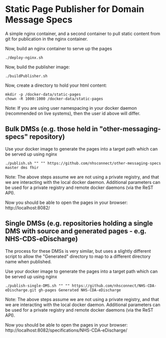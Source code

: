 # Static Page Publisher for Domain Message Specs

A simple nginx container, and a second container to pull static content from git for publication in the nginx container.

Now, build an nginx container to serve up the pages
```
./deploy-nginx.sh
```

Now, build the publisher image:

```
./buildPublisher.sh
```

Now, create a directory to hold your html content:

```
mkdir -p /docker-data/static-pages
chown -R 1000:1000 /docker-data/static-pages
```

Note: If you are using user namespacing in your docker daemon (recommended on live systems), then the user id above will differ.

## Bulk DMSs (e.g. those held in "other-messaging-specs" repository)

Use your docker image to generate the pages into a target path which can be served up using nginx

```
./publish.sh "" "" https://github.com/nhsconnect/other-messaging-specs master dms fhir
```

Note: The above steps assume we are not using a private registry, and that we are interacting with the local docker daemon. Additional parameters can be used for a private registry and remote docker daemons (via the ReST API).

Now you should be able to open the pages in your browser: http://localhost:8082/

## Single DMSs (e.g. repositories holding a single DMS with source and generated pages - e.g. NHS-CDS-eDischarge)

The process for these DMSs is very similar, but uses a slightly different script to allow the "Generated" directory to map to a different directory name when published.

Use your docker image to generate the pages into a target path which can be served up using nginx

```
./publish-single-DMS.sh "" "" https://github.com/nhsconnect/NHS-CDA-eDischarge.git gh-pages Generated NHS-CDA-eDischarge
```

Note: The above steps assume we are not using a private registry, and that we are interacting with the local docker daemon. Additional parameters can be used for a private registry and remote docker daemons (via the ReST API).

Now you should be able to open the pages in your browser: http://localhost:8082/specifications/NHS-CDA-eDischarge/

